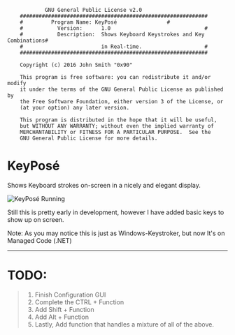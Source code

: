 
                GNU General Public License v2.0
        ############################################################
        #         Program Name: KeyPosé			       #
        #			Version:	  1.0							   #
        #			Description:  Shows Keyboard Keystrokes and Key Combinations#
        #						  in Real-time.         		   #
        ############################################################

        Copyright (c) 2016 John Smith "0x90"

        This program is free software: you can redistribute it and/or modify
        it under the terms of the GNU General Public License as published by
        the Free Software Foundation, either version 3 of the License, or
        (at your option) any later version.

        This program is distributed in the hope that it will be useful,
        but WITHOUT ANY WARRANTY; without even the implied warranty of
        MERCHANTABILITY or FITNESS FOR A PARTICULAR PURPOSE.  See the
        GNU General Public License for more details.

# KeyPosé
Shows Keyboard strokes on-screen in a nicely and elegant display.

![KeyPosé Running](http://i.imgur.com/XehPl0P.png)

Still this is pretty early in development, however I have added basic keys to show up on screen.

Note: As you may notice this is just as Windows-Keystroker, but now It's on Managed Code (.NET)

---

# TODO:
> 1. Finish Configuration GUI
> 2. Complete the CTRL + <KeyCode> Function
> 3. Add Shift + <KeyCode> Function
> 4. Add Alt + <KeyCode> Function
> 5. Lastly, Add function that handles a mixture of all of the above.
